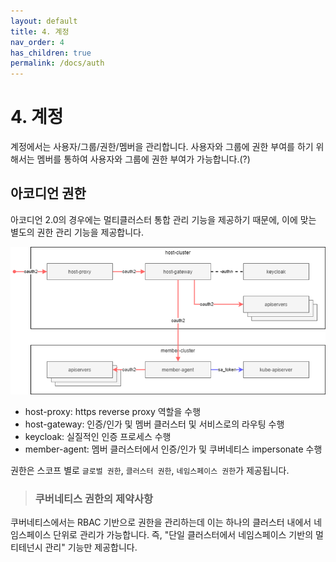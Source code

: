 ```yaml
---
layout: default
title: 4. 계정
nav_order: 4
has_children: true
permalink: /docs/auth
---
```


# 4. 계정
계정에서는 사용자/그룹/권한/멤버을 관리합니다.
사용자와 그룹에 권한 부여를 하기 위해서는 멤버를 통하여 사용자와 그룹에 권한 부여가 가능합니다.(?)

## 아코디언 권한
아코디언 2.0의 경우에는 멀티클러스터 통합 관리 기능을 제공하기 때문에, 이에 맞는 별도의 권한 관리
기능을 제공합니다.

![아코디언2.0인증_인가.png](/assets/images/auth/아코디언2.0인증_인가.png)

- host-proxy: https reverse proxy 역할을 수행
- host-gateway: 인증/인가 및 멤버 클러스터 및 서비스로의 라우팅 수행
- keycloak: 실질적인 인증 프로세스 수행
- member-agent: 멤버 클러스터에서 인증/인가 및 쿠버네티스 impersonate 수행

권한은 스코프 별로 `글로벌 권한`, `클러스터 권한`, `네임스페이스 권한`가 제공됩니다.


> ### 쿠버네티스 권한의 제약사항
쿠버네티스에서는 RBAC 기반으로 권한을 관리하는데 이는 하나의 클러스터 내에서 네임스페이스 단위로 관리가 가능합니다. 즉, "단일 클러스터에서 네임스페이스 기반의 멀티테넌시 관리" 기능만 제공합니다.